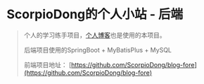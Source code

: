 # ScorpioDong的个人小站 - 后端

> 个人的学习练手项目，[个人博客](www.scorpiodong.cn)也是使用的本项目。
>
> 后端项目使用的SpringBoot + MyBatisPlus + MySQL
>
> 前端项目地址： [https://github.com/ScorpioDong/blog-fore](https://github.com/ScorpioDong/blog-fore)

